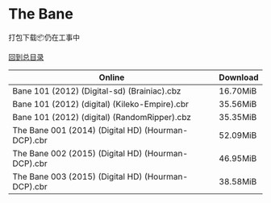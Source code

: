 # The Bane

打包下载📦仍在工事中

[回到总目录](/Catalogs.md)







Online | Download
--- | ---
Bane 101 (2012) (Digital-sd) (Brainiac).cbz | 16.70MiB
Bane 101 (2012) (digital) (Kileko-Empire).cbr | 35.56MiB
Bane 101 (2012) (digital) (RandomRipper).cbz | 35.35MiB
The Bane 001 (2014) (Digital HD) (Hourman-DCP).cbr | 52.09MiB
The Bane 002 (2015) (Digital HD) (Hourman-DCP).cbr | 46.95MiB
The Bane 003 (2015) (Digital HD) (Hourman-DCP).cbr | 38.58MiB